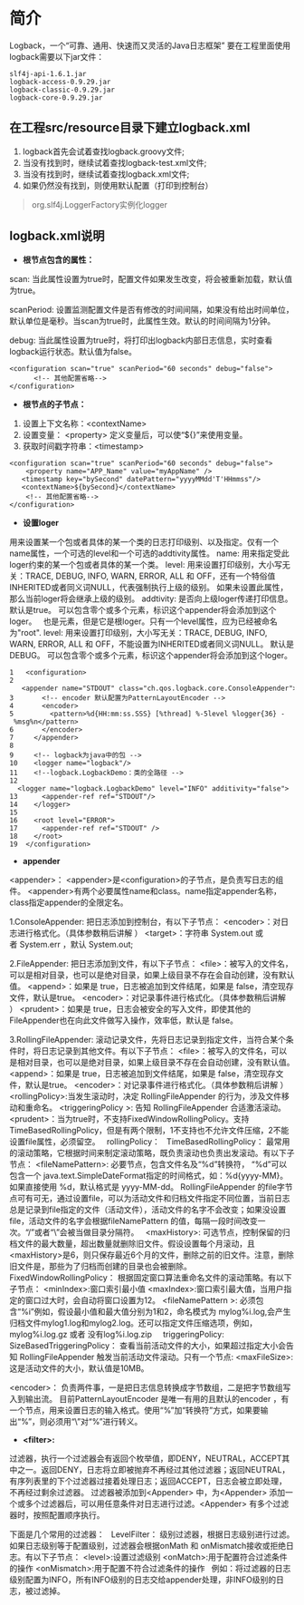 # 简介
Logback，一个“可靠、通用、快速而又灵活的Java日志框架”
要在工程里面使用logback需要以下jar文件：

```
slf4j-api-1.6.1.jar
logback-access-0.9.29.jar
logback-classic-0.9.29.jar
logback-core-0.9.29.jar
```

## 在工程src/resource目录下建立logback.xml  

1. logback首先会试着查找logback.groovy文件;
2. 当没有找到时，继续试着查找logback-test.xml文件;
3. 当没有找到时，继续试着查找logback.xml文件;
4. 如果仍然没有找到，则使用默认配置（打印到控制台）  

> org.slf4j.LoggerFactory实例化logger   

## logback.xml说明

* **根节点<configuration>包含的属性：**  

scan:
当此属性设置为true时，配置文件如果发生改变，将会被重新加载，默认值为true。  

scanPeriod:
设置监测配置文件是否有修改的时间间隔，如果没有给出时间单位，默认单位是毫秒。当scan为true时，此属性生效。默认的时间间隔为1分钟。  

debug:
当此属性设置为true时，将打印出logback内部日志信息，实时查看logback运行状态。默认值为false。  

```
<configuration scan="true" scanPeriod="60 seconds" debug="false">  
      <!-- 其他配置省略-->  
</configuration>
```
* **根节点<configuration>的子节点：**  

1. 设置上下文名称：\<contextName>  
2. 设置变量： \<property> 定义变量后，可以使“${}”来使用变量。  
3. 获取时间戳字符串：\<timestamp>

```
<configuration scan="true" scanPeriod="60 seconds" debug="false"> 
	<property name="APP_Name" value="myAppName" />  
   <timestamp key="bySecond" datePattern="yyyyMMdd'T'HHmmss"/>   
   <contextName>${bySecond}</contextName>  
    <!-- 其他配置省略-->  
</configuration>  
```
*  **设置loger**  

<loger>
用来设置某一个包或者具体的某一个类的日志打印级别、以及指定<appender>。<loger>仅有一个name属性，一个可选的level和一个可选的addtivity属性。
name:
用来指定受此loger约束的某一个包或者具体的某一个类。
level:
用来设置打印级别，大小写无关：TRACE, DEBUG, INFO, WARN, ERROR, ALL 和 OFF，还有一个特俗值INHERITED或者同义词NULL，代表强制执行上级的级别。
如果未设置此属性，那么当前loger将会继承上级的级别。
addtivity:
是否向上级loger传递打印信息。默认是true。
<loger>可以包含零个或多个<appender-ref>元素，标识这个appender将会添加到这个loger。
 
<root>
也是<loger>元素，但是它是根loger。只有一个level属性，应为已经被命名为"root".
level:
用来设置打印级别，大小写无关：TRACE, DEBUG, INFO, WARN, ERROR, ALL 和 OFF，不能设置为INHERITED或者同义词NULL。
默认是DEBUG。
<root>可以包含零个或多个<appender-ref>元素，标识这个appender将会添加到这个loger。

```
1	<configuration>   
2	   <appender name="STDOUT" class="ch.qos.logback.core.ConsoleAppender">   
3	    <!-- encoder 默认配置为PatternLayoutEncoder -->   
4	    <encoder>   
5	      <pattern>%d{HH:mm:ss.SSS} [%thread] %-5level %logger{36} - %msg%n</pattern>   
6	    </encoder>   
7	  </appender>   
8	   
9	  <!-- logback为java中的包 -->   
10	  <logger name="logback"/>   
11	  <!--logback.LogbackDemo：类的全路径 -->   
12	  <logger name="logback.LogbackDemo" level="INFO" additivity="false">  
13	    <appender-ref ref="STDOUT"/>  
14	  </logger>   
15	    
16	  <root level="ERROR">             
17	    <appender-ref ref="STDOUT" />   
18	  </root>     
19	</configuration> 
```


* **appender**  

\<appender>：
\<appender>是\<configuration>的子节点，是负责写日志的组件。
\<appender>有两个必要属性name和class。name指定appender名称，class指定appender的全限定名。


1.ConsoleAppender:
把日志添加到控制台，有以下子节点：
\<encoder>：对日志进行格式化。（具体参数稍后讲解 ）
\<target>：字符串 System.out 或者 System.err ，默认 System.out;

2.FileAppender:
把日志添加到文件，有以下子节点：
\<file>：被写入的文件名，可以是相对目录，也可以是绝对目录，如果上级目录不存在会自动创建，没有默认值。
\<append>：如果是 true，日志被追加到文件结尾，如果是 false，清空现存文件，默认是true。
\<encoder>：对记录事件进行格式化。（具体参数稍后讲解 ）
\<prudent>：如果是 true，日志会被安全的写入文件，即使其他的FileAppender也在向此文件做写入操作，效率低，默认是 false。

3.RollingFileAppender:
滚动记录文件，先将日志记录到指定文件，当符合某个条件时，将日志记录到其他文件。有以下子节点：
\<file>：被写入的文件名，可以是相对目录，也可以是绝对目录，如果上级目录不存在会自动创建，没有默认值。
\<append>：如果是 true，日志被追加到文件结尾，如果是 false，清空现存文件，默认是true。
\<encoder>：对记录事件进行格式化。（具体参数稍后讲解 ）
\<rollingPolicy>:当发生滚动时，决定 RollingFileAppender 的行为，涉及文件移动和重命名。
\<triggeringPolicy >: 告知 RollingFileAppender 合适激活滚动。
\<prudent>：当为true时，不支持FixedWindowRollingPolicy。支持TimeBasedRollingPolicy，但是有两个限制，1不支持也不允许文件压缩，2不能设置file属性，必须留空。
 
rollingPolicy：
 
TimeBasedRollingPolicy： 最常用的滚动策略，它根据时间来制定滚动策略，既负责滚动也负责出发滚动。有以下子节点：
\<fileNamePattern>:
必要节点，包含文件名及“%d”转换符， “%d”可以包含一个 java.text.SimpleDateFormat指定的时间格式，如：%d{yyyy-MM}。如果直接使用 %d，默认格式是 yyyy-MM-dd。 RollingFileAppender 的file字节点可有可无，通过设置file，可以为活动文件和归档文件指定不同位置，当前日志总是记录到file指定的文件（活动文件），活动文件的名字不会改变；如果没设置file，活动文件的名字会根据fileNamePattern 的值，每隔一段时间改变一次。“/”或者“\”会被当做目录分隔符。
 
\<maxHistory>:
可选节点，控制保留的归档文件的最大数量，超出数量就删除旧文件。假设设置每个月滚动，且 \<maxHistory>是6，则只保存最近6个月的文件，删除之前的旧文件。注意，删除旧文件是，那些为了归档而创建的目录也会被删除。
 
 
FixedWindowRollingPolicy： 根据固定窗口算法重命名文件的滚动策略。有以下子节点：
\<minIndex>:窗口索引最小值
\<maxIndex>:窗口索引最大值，当用户指定的窗口过大时，会自动将窗口设置为12。
\<fileNamePattern >:
必须包含“%i”例如，假设最小值和最大值分别为1和2，命名模式为 mylog%i.log,会产生归档文件mylog1.log和mylog2.log。还可以指定文件压缩选项，例如，mylog%i.log.gz 或者 没有log%i.log.zip
 
 
triggeringPolicy:
 
SizeBasedTriggeringPolicy： 查看当前活动文件的大小，如果超过指定大小会告知 RollingFileAppender 触发当前活动文件滚动。只有一个节点:
\<maxFileSize>:这是活动文件的大小，默认值是10MB。

\<encoder>：
负责两件事，一是把日志信息转换成字节数组，二是把字节数组写入到输出流。
目前PatternLayoutEncoder 是唯一有用的且默认的encoder ，有一个<pattern>节点，用来设置日志的输入格式。使用“%”加“转换符”方式，如果要输出“%”，则必须用“\”对“\%”进行转义。  


* **\<filter>:**  

过滤器，执行一个过滤器会有返回个枚举值，即DENY，NEUTRAL，ACCEPT其中之一。返回DENY，日志将立即被抛弃不再经过其他过滤器；返回NEUTRAL，有序列表里的下个过滤器过接着处理日志；返回ACCEPT，日志会被立即处理，不再经过剩余过滤器。
过滤器被添加到\<Appender> 中，为\<Appender> 添加一个或多个过滤器后，可以用任意条件对日志进行过滤。\<Appender> 有多个过滤器时，按照配置顺序执行。

下面是几个常用的过滤器：
 
LevelFilter： 级别过滤器，根据日志级别进行过滤。如果日志级别等于配置级别，过滤器会根据onMath 和 onMismatch接收或拒绝日志。有以下子节点：
\<level>:设置过滤级别
\<onMatch>:用于配置符合过滤条件的操作
\<onMismatch>:用于配置不符合过滤条件的操作
 
例如：将过滤器的日志级别配置为INFO，所有INFO级别的日志交给appender处理，非INFO级别的日志，被过滤掉。


